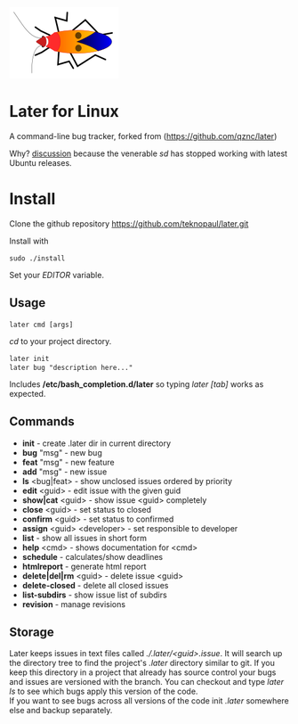 ![](later_bug.png)
# Later for Linux


A command-line bug tracker, forked from (https://github.com/qznc/later)

Why? [discussion](https://news.ycombinator.com/item?id=1620168) because the venerable _sd_ has stopped working with latest Ubuntu releases.

# Install

Clone the github repository https://github.com/teknopaul/later.git

Install with

	sudo ./install

Set your _EDITOR_ variable.

## Usage

	later cmd [args]

_cd_ to your project directory.

	later init
	later bug "description here..."

Includes **/etc/bash_completion.d/later** so typing _later \[tab\]_ works as expected.

## Commands

- **init** - create .later dir in current directory
- **bug** "msg" - new bug
- **feat** "msg" - new feature
- **add** "msg" - new issue
- **ls** \<bug|feat\> - show unclosed issues ordered by priority
- **edit** \<guid\> - edit issue with the given guid
- **show|cat** \<guid\> - show issue \<guid\> completely
- **close** \<guid\> - set status to closed
- **confirm** \<guid\> - set status to confirmed
- **assign** \<guid\> \<developer\> - set responsible to developer
- **list** - show all issues in short form
- **help** \<cmd\> - shows documentation for \<cmd\>
- **schedule** - calculates/show deadlines
- **htmlreport** - generate html report
- **delete|del|rm** \<guid\> - delete issue \<guid\>
- **delete-closed** - delete all closed issues
- **list-subdirs** - show issue list of subdirs
- **revision** - manage revisions

## Storage

Later keeps issues in text files called _./.later/\<guid\>.issue_.  It will search up the directory tree to find the project's _.later_ directory similar to git. If you keep this directory in a project that already has source control your bugs and issues are versioned with the branch.  You can checkout and type _later ls_ to see which bugs apply this version of the code.  
If you want to see bugs across all versions of the code init _.later_ somewhere else and backup separately.
